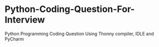 # Python-Coding-Question-For-Interview
Python Programming Coding Question Using Thonny compiler, IDLE and PyCharm
